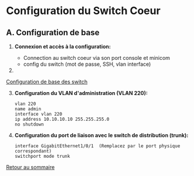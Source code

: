 # Configuration du Switch Coeur

## A. Configuration de base

1. **Connexion et accès à la configuration:**
    - Connection au switch coeur via son port console et minicom
    - config du switch (mot de passe, SSH, vlan interface) 

2. 
  [Configuration de base des switch](03-swbase.md)

3. **Configuration du VLAN d'administration (VLAN 220):**
    ```plaintext
    vlan 220
    name admin
    interface vlan 220
    ip address 10.10.10.10 255.255.255.0
    no shutdown
    ```

4. **Configuration du port de liaison avec le switch de distribution (trunk):**
    ```plaintext
    interface GigabitEthernet1/0/1  (Remplacez par le port physique correspondant)
    switchport mode trunk
    ```

[Retour au sommaire](index.md)